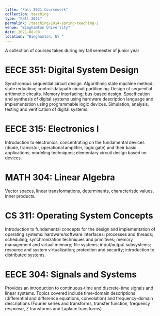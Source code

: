 ```yaml
---
title: "Fall 2021 Coursework"
collection: teaching
type: "Fall 2021"
permalink: /teaching/2014-spring-teaching-1
venue: "Binghamton University"
date: 2021-08-08
location: "Binghamton, NY "
---
```


A collection of courses taken during my fall semester of junior year


EECE 351: Digital System Design
======
Synchronous sequential circuit design. Algorithmic state machine method; state reduction; control-datapath circuit partitioning. Design of sequential arithmetic circuits. Memory interfacing; bus-based design. Specification and synthesis of digital systems using hardware description language and implementation using programmable logic devices. Simulation, analysis, testing and verification of digital systems.


EECE 315: Electronics I
======
Introduction to electronics, concentrating on the fundamental devices (diode, transistor, operational amplifier, logic gate) and their basic applications; modeling techniques; elementary circuit design based on devices.


MATH 304: Linear Algebra
======
Vector spaces, linear transformations, determinants, characteristic values, inner products.


CS 311: Operating System Concepts
======
Introduction to fundamental concepts for the design and implementation of operating systems: hardware/software interfaces; processes and threads; scheduling; synchronization techniques and primitives; memory management and virtual memory; file systems; input/output subsystems; resource and system virtualization; protection and security; introduction to distributed systems.


EECE 304: Signals and Systems
======
Provides an introduction to continuous-time and discrete-time signals and linear systems. Topics covered include time-domain descriptions (differential and difference equations, convolution) and frequency-domain descriptions (Fourier series and transforms, transfer function, frequency response, Z transforms and Laplace transforms).
